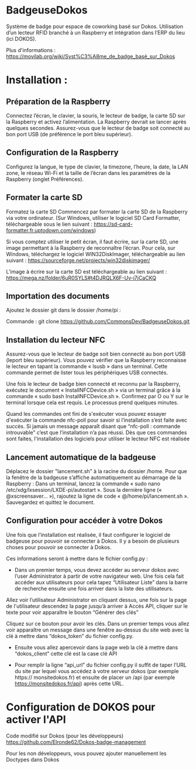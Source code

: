 # BadgeuseDokos
Système de badge pour espace de coworking basé sur Dokos. Utilisation d’un lecteur RFID branché à un Raspberry et intégration dans l’ERP du lieu (ici DOKOS).

Plus d'informations : https://movilab.org/wiki/Syst%C3%A8me_de_badge_basé_sur_Dokos


# Installation : 

## Préparation de la Raspberry 

Connectez l’écran, le clavier, la souris, le lecteur de badge, la carte SD sur la Raspberry et activez l’alimentation. La Raspberry devrait se lancer après quelques secondes. Assurez-vous que le lecteur de badge soit connecté au bon port USB (de préférence le port bleu supérieur).

## Configuration de la Raspberry

Configurez la langue, le type de clavier, la timezone, l’heure, la date, la LAN zone, le réseau Wi-Fi et la taille de l’écran dans les paramètres de la Raspberry (onglet Préférences).

## Formater la carte SD

Formatez la carte SD
Commencez par formater la carte SD de la Raspberry via votre ordinateur. (Sur Windows,  utiliser le logiciel SD Card Formatter, téléchargeable sous le lien suivant : https://sd-card-formatter.fr.uptodown.com/windows)

Si vous comptez utiliser le petit écran, il faut écrire, sur la carte SD, une image permettant à la Raspberry de reconnaître l’écran. Pour cela, sur Windows, téléchargez le logiciel WIN32DiskImager, téléchargeable au lien suivant : https://sourceforge.net/projects/win32diskimager/

L’image à écrire sur la carte SD est téléchargeable au lien suivant :
https://mega.nz/folder/6uR0SYLS#t4DJRQLX6F-Uv-i7jCaCKQ


## Importation des documents

Ajoutez le dossier git dans le dossier /home/pi :

Commande  : git clone https://github.com/CommonsDev/BadgeuseDokos.git 

## Installation du lecteur NFC

Assurez-vous que le lecteur de badge soit bien connecté au bon port USB (leport bleu supérieur). Vous pouvez vérifier que la Raspberry reconnaisse le lecteur en tapant la commande « lsusb » dans un terminal. Cette commande permet de lister tous les périphériques USB connectés.

Une fois le lecteur de badge bien connecté et reconnu par la Raspberry, exécutez le document « InstallNFCDevice.sh » via un terminal grâce à la commande « sudo bash InstallNFCDevice.sh ». Confirmez par O ou Y sur le terminal lorsque cela est requis. Le processus prend quelques minutes.

Quand les commandes ont fini de s'exécuter vous pouvez essayer d'exécuter la commande nfc-poll pour savoir si l’installation s’est faite avec succès. Si jamais un message apparaît disant que “nfc-poll : commande introuvable” c’est que l’installation n’a pas réussi.
Dès que ces commandes sont faites, l'installation des logiciels pour utiliser le lecteur NFC est réalisée

## Lancement automatique de la badgeuse

Déplacez le dossier "lancement.sh" à la racine du dossier /home.
Pour que la fenêtre de la badgeuse s’affiche automatiquement au démarrage de la Raspberry : 
Dans un terminal, lancez la commande « sudo nano /etc/xdg/lxsession/LXDE-pi/autostart ».
Sous la dernière ligne (« @xscreensaver… »), rajoutez la ligne de code « @/home/pi/lancement.sh ». Sauvegardez et quittez le document.


## Configuration pour accéder à votre Dokos

Une fois que l’installation est réalisée, il faut configurer le logiciel de badgeuse pour pouvoir se connecter à Dokos. Il y a besoin de plusieurs choses
pour pouvoir se connecter à Dokos. 

Ces informations seront à mettre dans le fichier config.py :


- Dans un premier temps, vous devez accéder au serveur dokos avec l’user Administrator à partir de votre navigateur web. Une fois cela fait accéder aux
utilisateurs pour cela tapez “Utilisateur Liste” dans la barre de recherche ensuite une fois arriver dans la liste des utilisateurs.

Allez voir l’utilisateur Administrator en cliquant dessus, une fois sur la page de l'utilisateur descendez la page jusqu’à arriver à Accès API, cliquer sur le texte pour voir apparaître le bouton “Générer des clés”

Cliquez sur ce bouton pour avoir les clés. Dans un premier temps vous allez voir apparaître un message dans une fenêtre au-dessus du site web avec la clé
à mettre dans “dokos_token” du fichier config.py.

- Ensuite vous allez apercevoir dans la page web la clé à mettre dans “dokos_client” cette clé est la case clé API

- Pour remplir la ligne “api_url” du fichier config.py il suffit de taper l’URL du site par lequel vous accédez à votre serveur dokos (par exemple https://
monsitedokos.fr) et ensuite de placer un /api (par exemple https://monsitedokos.fr/api) après cette URL. 


# Configuration de DOKOS pour activer l'API 

Code modifié sur Dokos (pour les développeurs)
https://github.com/Elronde62/Dokos-badge-management

Pour les non développeurs, vous pouvez ajouter manuellement les Doctypes dans Dokos
